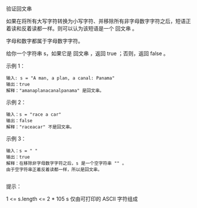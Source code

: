 验证回文串

如果在将所有大写字符转换为小写字符、并移除所有非字母数字字符之后，短语正着读和反着读都一样。则可以认为该短语是一个 回文串 。

字母和数字都属于字母数字字符。

给你一个字符串 s，如果它是 回文串 ，返回 true ；否则，返回 false 。

 

示例 1：
```
输入: s = "A man, a plan, a canal: Panama"
输出：true
解释："amanaplanacanalpanama" 是回文串。
```

示例 2：

```
输入：s = "race a car"
输出：false
解释："raceacar" 不是回文串。
```

示例 3：

```
输入：s = " "
输出：true
解释：在移除非字母数字字符之后，s 是一个空字符串 "" 。
由于空字符串正着反着读都一样，所以是回文串。
 
```

提示：

1 <= s.length <= 2 * 105
s 仅由可打印的 ASCII 字符组成